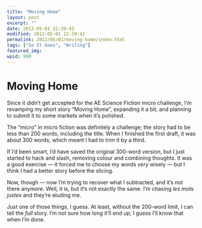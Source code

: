```yaml
---
title: "Moving Home"
layout: post
excerpt: ""
date: 2012-05-01 22:39:42
modified: 2012-05-01 22:39:42
permalink: 2012/05/01/moving-home/index.html
tags: ["So It Goes", "Writing"]
featured_img: 
wpid: 990
---
```


# Moving Home

Since it didn’t get accepted for the AE Science Fiction micro challenge, I’m revamping my short story “Moving Home”, expanding it a bit, and planning to submit it to some markets when it’s polished.

The “micro” in micro fiction was definitely a challenge; the story had to be less than 200 words, including the title. When I finished the first draft, it was about 300 words, which meant I had to trim it by a third.

If I’d been smart, I’d have saved the original 300-word version, but I just started to hack and slash, removing colour and combining thoughts. It was a good exercise — it forced me to choose my words *very* wisely — but I think I had a better story before the slicing.

Now, though — now I’m trying to recover what I subtracted, and it’s not there anymore. Well, it is, but it’s not exactly the same. I’m chasing *les mots justes* and they’re eluding me.

Just one of those things, I guess. At least, without the 200-word limit, I can tell the *full* story. I’m not sure how long it’ll end up; I guess I’ll know that when I’m done.